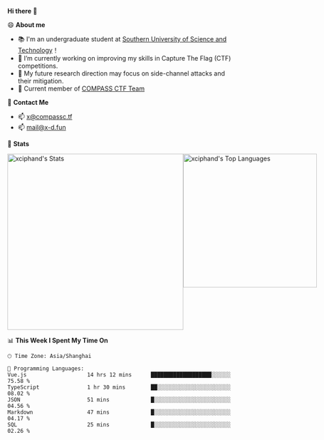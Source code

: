 **Hi there** 👋


😄 **About me**

- 📚 I'm an undergraduate student at [Southern University of Science and Technology](https://www.sustech.edu.cn)！
- 🌱 I’m currently working on improving my skills in Capture The Flag (CTF) competitions.
- 🔭 My future research direction may focus on side-channel attacks and their mitigation.
- 🚩 Current member of [COMPASS CTF Team](https://blog.compassc.tf/) 

👋 **Contact Me**

- 📫 [x@compassc.tf](mailto:x@compassc.tf)
- 📫 [mail@x-d.fun](mailto:mail@x-d.fun)

🌟 **Stats**

<div style="display: flex; justify-content: space-between;">
  <img src="https://github-readme-stats-ten-dusky-26.vercel.app/api?username=xciphand&theme=vue-dark&show_icons=true&hide_border=true&count_private=true" alt="xciphand's Stats" width="395" />
  <img src="https://github-readme-stats-ten-dusky-26.vercel.app/api/top-langs/?username=xciphand&theme=vue-dark&show_icons=true&hide_border=true&layout=compact" alt="xciphand's Top Languages" width="300" />
</div>


<!--START_SECTION:waka-->
📊 **This Week I Spent My Time On** 

```text
🕑︎ Time Zone: Asia/Shanghai

💬 Programming Languages: 
Vue.js                   14 hrs 12 mins      ███████████████████░░░░░░   75.58 % 
TypeScript               1 hr 30 mins        ██░░░░░░░░░░░░░░░░░░░░░░░   08.02 % 
JSON                     51 mins             █░░░░░░░░░░░░░░░░░░░░░░░░   04.56 % 
Markdown                 47 mins             █░░░░░░░░░░░░░░░░░░░░░░░░   04.17 % 
SQL                      25 mins             █░░░░░░░░░░░░░░░░░░░░░░░░   02.26 % 
```


<!--END_SECTION:waka-->
